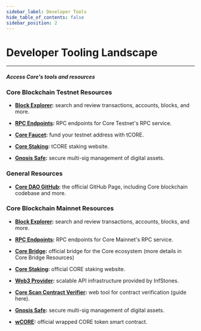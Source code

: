 ```yaml
---
sidebar_label: Developer Tools
hide_table_of_contents: false
sidebar_position: 2
---
```


# Developer Tooling Landscape
---

#### _Access Core's tools and resources_

### Core Blockchain Testnet Resources

* **[Block Explorer](https://scan.test.btcs.network/):** search and review transactions, accounts, blocks, and more.

* **[RPC Endpoints](https://chainlist.org/chain/1115):** RPC endpoints for Core Testnet's RPC service.

* **[Core Faucet](https://scan.test.btcs.network/faucet):** fund your testnet address with tCORE.

* **[Core Staking](https://stake.test.btcs.network/):** tCORE staking website.

* **[Gnosis Safe](https://safe.test.btcs.network/welcome):** secure multi-sig management of digital assets.

### General Resources

* **[Core DAO GitHub](https://github.com/coredao-org):** the official GitHub Page, including Core blockchain codebase and more.

### Core Blockchain Mainnet Resources

* **[Block Explorer](https://scan.coredao.org/):** search and review transactions, accounts, blocks, and more.

* **[RPC Endpoints](https://chainlist.org/chain/1116):** RPC endpoints for Core Mainnet's RPC service.

* **[Core Bridge](https://bridge.coredao.org/):** official bridge for the Core ecosystem (more details in Core Bridge Resources)

* **[Core Staking](https://stake.coredao.org/):** official CORE staking website.

* **[Web3 Provider](https://cloud.infstones.com/login):** scalable API infrastructure provided by InfStones.

* **[Core Scan Contract Verifier](https://scan.coredao.org/verifyContract):** web tool for contract verification (guide here).

* **[Gnosis Safe](https://safe.coredao.org/welcome):** secure multi-sig management of digital assets.

* **[wCORE](https://scan.coredao.org/address/0x191e94fa59739e188dce837f7f6978d84727ad01):** official wrapped CORE token smart contract.
